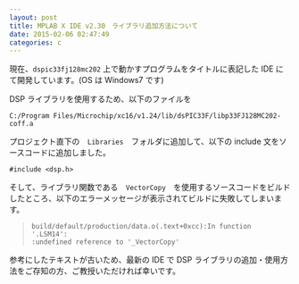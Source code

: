 ```yaml
---
layout: post
title: MPLAB X IDE v2.30　ライブラリ追加方法について
date: 2015-02-06 02:47:49
categories: c
---
```

<p>現在、<code>dspic33fj128mc202</code> 上で動かすプログラムをタイトルに表記した IDE にて開発しています。(OS は Windows7 です)</p>

<p>DSP ライブラリを使用するため、以下のファイルを</p>

<pre><code>C:/Program Files/Microchip/xc16/v1.24/lib/dsPIC33F/libp33FJ128MC202-coff.a
</code></pre>

<p>プロジェクト直下の　<code>Libraries</code>　フォルダに追加して、以下の include 文をソースコードに追加しました。</p>

<pre><code>#include &lt;dsp.h&gt;
</code></pre>

<p>そして、ライブラリ関数である　<code>VectorCopy</code>　を使用するソースコードをビルドしたところ、以下のエラーメッセージが表示されてビルドに失敗してしまいます。</p>

<blockquote>
<pre><code>build/default/production/data.o(.text+0xcc):In function '.LSM14':
:undefined reference to '_VectorCopy'
</code></pre>
</blockquote>

<p>参考にしたテキストが古いため、最新の IDE で DSP ライブラリの追加・使用方法をご存知の方、ご教授いただければ幸いです。</p>
